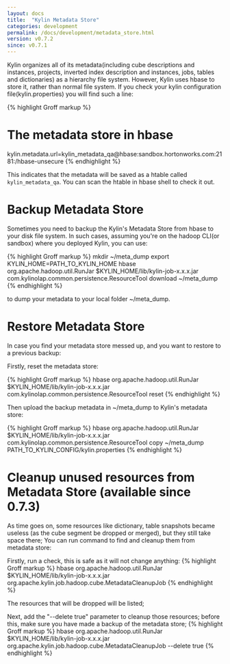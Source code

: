 ```yaml
---
layout: docs
title:  "Kylin Metadata Store"
categories: development
permalink: /docs/development/metadata_store.html
version: v0.7.2
since: v0.7.1
---
```


Kylin organizes all of its metadata(including cube descriptions and instances, projects, inverted index description and instances, jobs, tables and dictionaries) as a hierarchy file system. However, Kylin uses hbase to store it, rather than normal file system. If you check your kylin configuration file(kylin.properties) you will find such a line:

{% highlight Groff markup %}
# The metadata store in hbase
kylin.metadata.url=kylin_metadata_qa@hbase:sandbox.hortonworks.com:2181:/hbase-unsecure
{% endhighlight %}


This indicates that the metadata will be saved as a htable called `kylin_metadata_qa`. You can scan the htable in hbase shell to check it out.

# Backup Metadata Store

Sometimes you need to backup the Kylin's Metadata Store from hbase to your disk file system.
In such cases, assuming you're on the hadoop CLI(or sandbox) where you deployed Kylin, you can use:

{% highlight Groff markup %}
mkdir ~/meta_dump
export KYLIN_HOME=PATH_TO_KYLIN_HOME
hbase org.apache.hadoop.util.RunJar $KYLIN_HOME/lib/kylin-job-x.x.x.jar com.kylinolap.common.persistence.ResourceTool download ~/meta_dump
{% endhighlight %}

to dump your metadata to your local folder ~/meta_dump.

# Restore Metadata Store

In case you find your metadata store messed up, and you want to restore to a previous backup:

Firstly, reset the metadata store:

{% highlight Groff markup %}
hbase  org.apache.hadoop.util.RunJar $KYLIN_HOME/lib/kylin-job-x.x.x.jar com.kylinolap.common.persistence.ResourceTool  reset
{% endhighlight %}

Then upload the backup metadata in ~/meta_dump to Kylin's metadata store:

{% highlight Groff markup %}
hbase org.apache.hadoop.util.RunJar  $KYLIN_HOME/lib/kylin-job-x.x.x.jar com.kylinolap.common.persistence.ResourceTool  copy ~/meta_dump PATH_TO_KYLIN_CONFIG/kylin.properties
{% endhighlight %}

# Cleanup unused resources from Metadata Store (available since 0.7.3)
As time goes on, some resources like dictionary, table snapshots became useless (as the cube segment be dropped or merged), but they still take space there; You can run command to find and cleanup them from metadata store:

Firstly, run a check, this is safe as it will not change anything:
{% highlight Groff markup %}
hbase org.apache.hadoop.util.RunJar $KYLIN_HOME/lib/kylin-job-x.x.x.jar org.apache.kylin.job.hadoop.cube.MetadataCleanupJob
{% endhighlight %}

The resources that will be dropped will be listed;

Next, add the "--delete true" parameter to cleanup those resources; before this, make sure you have made a backup of the metadata store;
{% highlight Groff markup %}
hbase org.apache.hadoop.util.RunJar $KYLIN_HOME/lib/kylin-job-x.x.x.jar org.apache.kylin.job.hadoop.cube.MetadataCleanupJob --delete true
{% endhighlight %}
